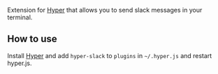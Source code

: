 Extension for [Hyper](https://hyper.is) that allows you to send slack messages in your terminal.

## How to use

Install [Hyper](https://hyper.is) and add `hyper-slack`
to `plugins` in `~/.hyper.js` and restart hyper.js.